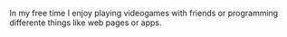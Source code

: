 In my free time I enjoy playing videogames with friends or programming differente things like web pages or apps.
